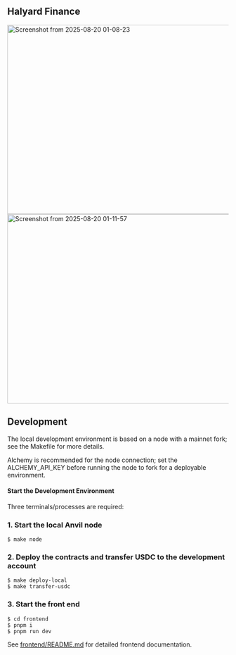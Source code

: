## Halyard Finance

<img width="1071" height="430" alt="Screenshot from 2025-08-20 01-08-23" src="https://github.com/user-attachments/assets/b40790c9-1194-45c8-97c9-e49086d941b1" />

<img width="1071" height="430" alt="Screenshot from 2025-08-20 01-11-57" src="https://github.com/user-attachments/assets/f5f651e3-0bef-431f-94d2-d8923c915a98" />

## Development

The local development environment is based on a node with a mainnet fork; see the Makefile for more details.

Alchemy is recommended for the node connection; set the ALCHEMY_API_KEY before running the node to fork for a deployable environment.

#### Start the Development Environment

Three terminals/processes are required:

### 1. Start the local Anvil node

```shell
$ make node
```

### 2. Deploy the contracts and transfer USDC to the development account

```shell
$ make deploy-local
$ make transfer-usdc
```

### 3. Start the front end

```shell
$ cd frontend
$ pnpm i
$ pnpm run dev
```

See [frontend/README.md](frontend/README.md) for detailed frontend documentation.


